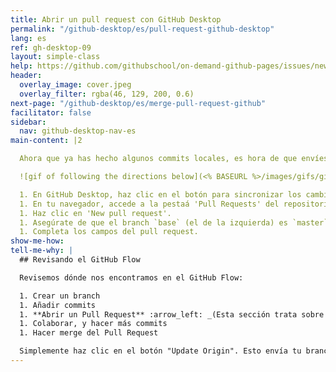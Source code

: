 ```yaml
---
title: Abrir un pull request con GitHub Desktop
permalink: "/github-desktop/es/pull-request-github-desktop"
lang: es
ref: gh-desktop-09
layout: simple-class
help: https://github.com/githubschool/on-demand-github-pages/issues/new?title=I%20need%20help&body=Describe%20what%20you%20need%20help%20with%20here.&labels=Help%20Wanted
header:
  overlay_image: cover.jpeg
  overlay_filter: rgba(46, 129, 200, 0.6)
next-page: "/github-desktop/es/merge-pull-request-github"
facilitator: false
sidebar:
  nav: github-desktop-nav-es
main-content: |2

  Ahora que ya has hecho algunos commits locales, es hora de que envíes tus cambios a la copia remota de tu repositorio en GitHub.com y abras un pull request.

  ![gif of following the directions below](<% BASEURL %>/images/gifs/github-desktop/opening-a-pr.gif)

  1. En GitHub Desktop, haz clic en el botón para sincronizar los cambios. Este botón cambia de estado basándose en los cambios que hayas realizado en tu repositorio local y en el remoto. Si no se ha realizado ningún otro cambio, dirá **Publish Branch**.
  1. En tu navegador, accede a la pestaá 'Pull Requests' del repositorio de tu sitio.
  1. Haz clic en 'New pull request'.
  1. Asegúrate de que el branch `base` (el de la izquierda) es `master` y de que el branch `compare` (el de la derecha) es el que has creado en GitHub Desktop.
  1. Completa los campos del pull request.
show-me-how: 
tell-me-why: |
  ## Revisando el GitHub Flow

  Revisemos dónde nos encontramos en el GitHub Flow:

  1. Crear un branch
  1. Añadir commits
  1. **Abrir un Pull Request** :arrow_left: _(Esta sección trata sobre este paso.)_
  1. Colaborar, y hacer más commits
  1. Hacer merge del Pull Request

  Simplemente haz clic en el botón "Update Origin". Esto envía tu branch a GitHub. Entonces puedes abrir el Pull Request ahí.
---
```


